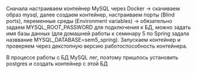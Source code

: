 Сначала настраиваем контейнер MySQL через Docker ->
скачиваем образ mysql, далее создаем контейнер, настраиваем порты (Blind ports), переменные среды (Environment variables) ->
обязательно задаем MYSQL_ROOT_PASSWORD для подключения к БД, можно задать имя базы данных 
(для домашней работы к семинару 5 по Spring задала назввание MYSQL_DATABASE=sem5_spring).
Запускаем контейнер и проверяем через декстопную версию работоспособность контейнера.

В процессе работы с БД MySQL лег, поэтому пришлось установить postgres и создать контейнер с этой БД